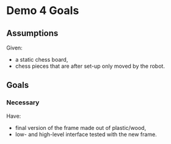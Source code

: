 # Demo 4 Goals

## Assumptions
Given:

- a static chess board,
- chess pieces that are after set-up only moved by the robot.

## Goals

### Necessary
Have:

- final version of the frame made out of plastic/wood,
- low- and high-level interface tested with the new frame.
